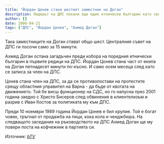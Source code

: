 ```yaml
---
title: "Йордан Цонев стана шестият заместник на Доган"
description: Лидерът на ДПС покани още един етнически българин като свой заместник. В ръководството на една от трите партии в управляващата коалиция вече е и Йордан Цонев.
author: []
date: 2006-04-21
tags: ["ДПС", "Йордан Цонев", "Ахмед Доган"]
---
```


Така заместниците на Доган стават общо шест. Централния съвет на ДПС ги посочи само за 15 минути.

Ахмед Доган остана загадъчен преди избора на поредния етнически българин в първите редици на ДПС. Йордан Цонев стана част от екипа на Доган петнадесет минути по-късно. И само осем месеца след като се записа за член на ДПС.

Цонев стана член на ДПС, за да се противопостави на протестите срещу областния управител на Варна - да бъде от квотата на движението. Той бе висш функционер на СДС, но го напусна през 2001 година заедно с Христо Бисеров след обвинения в клиентелизъм и разрив с Иван Костов за политиката му към ДПС.

Преди 10 ноември 1989 година Йордан Цонев е бил крупие. Той е богат човек, тръгнал от продажба на пици, кока кола и ченджбюра. На следващото заседание на ръководството на ДПС Ахмед Доган ще му повери поста на кофчежник в партията си.

*Източник: [bTV](https://btvnovinite.bg/48421-Yordan_Tsonev_stana_shestiyat_zamestnik_na_Dogan.html)*
